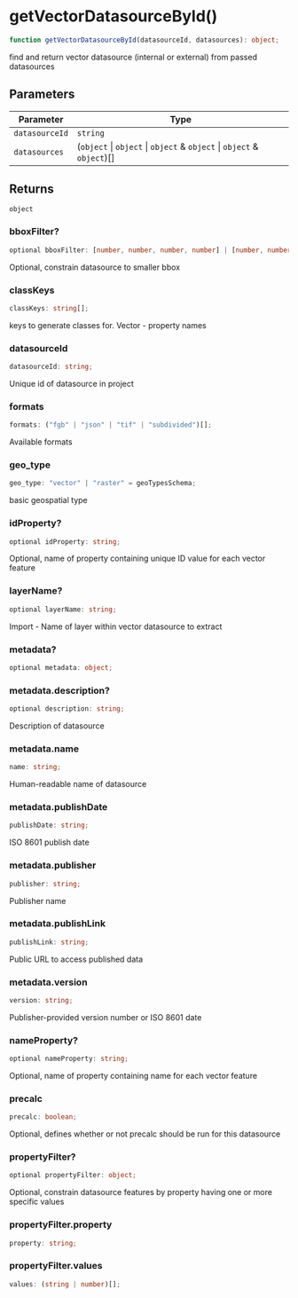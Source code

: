 # getVectorDatasourceById()

```ts
function getVectorDatasourceById(datasourceId, datasources): object;
```

find and return vector datasource (internal or external) from passed datasources

## Parameters

| Parameter      | Type                                                                   |
| -------------- | ---------------------------------------------------------------------- |
| `datasourceId` | `string`                                                               |
| `datasources`  | (`object` \| `object` \| `object` & `object` \| `object` & `object`)[] |

## Returns

`object`

### bboxFilter?

```ts
optional bboxFilter: [number, number, number, number] | [number, number, number, number, number, number];
```

Optional, constrain datasource to smaller bbox

### classKeys

```ts
classKeys: string[];
```

keys to generate classes for. Vector - property names

### datasourceId

```ts
datasourceId: string;
```

Unique id of datasource in project

### formats

```ts
formats: ("fgb" | "json" | "tif" | "subdivided")[];
```

Available formats

### geo_type

```ts
geo_type: "vector" | "raster" = geoTypesSchema;
```

basic geospatial type

### idProperty?

```ts
optional idProperty: string;
```

Optional, name of property containing unique ID value for each vector feature

### layerName?

```ts
optional layerName: string;
```

Import - Name of layer within vector datasource to extract

### metadata?

```ts
optional metadata: object;
```

### metadata.description?

```ts
optional description: string;
```

Description of datasource

### metadata.name

```ts
name: string;
```

Human-readable name of datasource

### metadata.publishDate

```ts
publishDate: string;
```

ISO 8601 publish date

### metadata.publisher

```ts
publisher: string;
```

Publisher name

### metadata.publishLink

```ts
publishLink: string;
```

Public URL to access published data

### metadata.version

```ts
version: string;
```

Publisher-provided version number or ISO 8601 date

### nameProperty?

```ts
optional nameProperty: string;
```

Optional, name of property containing name for each vector feature

### precalc

```ts
precalc: boolean;
```

Optional, defines whether or not precalc should be run for this datasource

### propertyFilter?

```ts
optional propertyFilter: object;
```

Optional, constrain datasource features by property having one or more specific values

### propertyFilter.property

```ts
property: string;
```

### propertyFilter.values

```ts
values: (string | number)[];
```
